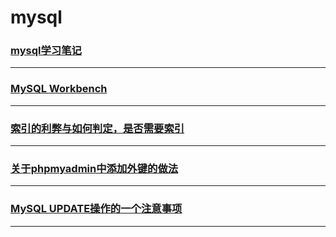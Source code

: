 mysql
=====

### [mysql学习笔记](note)

---

### [MySQL Workbench](mysql-workbench)

---

### [索引的利弊与如何判定，是否需要索引](dbi)

---

### [关于phpmyadmin中添加外键的做法](phpmyadmin-fk)

---

### [MySQL UPDATE操作的一个注意事项](mysql-update)

---
